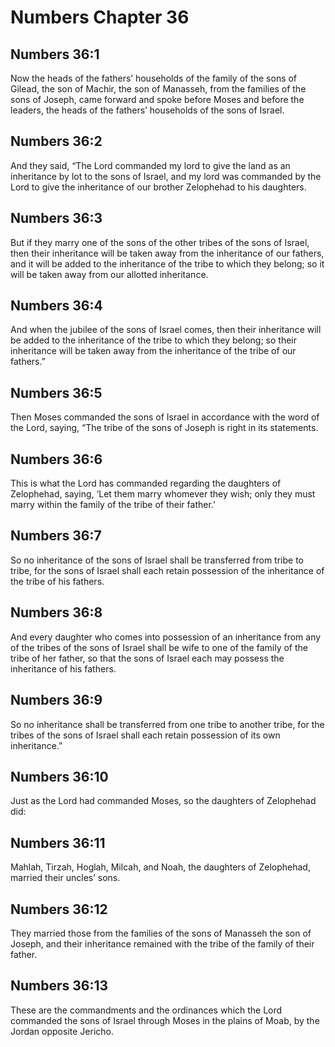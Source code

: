 # Numbers Chapter 36

## Numbers 36:1

Now the heads of the fathers’ households of the family of the sons of Gilead, the son of Machir, the son of Manasseh, from the families of the sons of Joseph, came forward and spoke before Moses and before the leaders, the heads of the fathers’ households of the sons of Israel.

## Numbers 36:2

And they said, “The Lord commanded my lord to give the land as an inheritance by lot to the sons of Israel, and my lord was commanded by the Lord to give the inheritance of our brother Zelophehad to his daughters.

## Numbers 36:3

But if they marry one of the sons of the other tribes of the sons of Israel, then their inheritance will be taken away from the inheritance of our fathers, and it will be added to the inheritance of the tribe to which they belong; so it will be taken away from our allotted inheritance.

## Numbers 36:4

And when the jubilee of the sons of Israel comes, then their inheritance will be added to the inheritance of the tribe to which they belong; so their inheritance will be taken away from the inheritance of the tribe of our fathers.”

## Numbers 36:5

Then Moses commanded the sons of Israel in accordance with the word of the Lord, saying, “The tribe of the sons of Joseph is right in its statements.

## Numbers 36:6

This is what the Lord has commanded regarding the daughters of Zelophehad, saying, ‘Let them marry whomever they wish; only they must marry within the family of the tribe of their father.’

## Numbers 36:7

So no inheritance of the sons of Israel shall be transferred from tribe to tribe, for the sons of Israel shall each retain possession of the inheritance of the tribe of his fathers.

## Numbers 36:8

And every daughter who comes into possession of an inheritance from any of the tribes of the sons of Israel shall be wife to one of the family of the tribe of her father, so that the sons of Israel each may possess the inheritance of his fathers.

## Numbers 36:9

So no inheritance shall be transferred from one tribe to another tribe, for the tribes of the sons of Israel shall each retain possession of its own inheritance.”

## Numbers 36:10

Just as the Lord had commanded Moses, so the daughters of Zelophehad did:

## Numbers 36:11

Mahlah, Tirzah, Hoglah, Milcah, and Noah, the daughters of Zelophehad, married their uncles’ sons.

## Numbers 36:12

They married those from the families of the sons of Manasseh the son of Joseph, and their inheritance remained with the tribe of the family of their father.

## Numbers 36:13

These are the commandments and the ordinances which the Lord commanded the sons of Israel through Moses in the plains of Moab, by the Jordan opposite Jericho.
